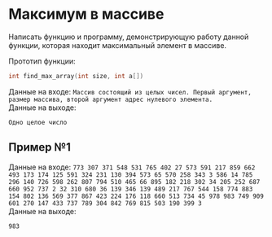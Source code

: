 # Максимум в массиве
Написать функцию и программу, демонстрирующую работу данной функции, которая находит максимальный элемент в массиве.

Прототип функции:
```c
int find_max_array(int size, int a[])
```

Данные на входе: `Массив состоящий из целых чисел. Первый аргумент, размер массива, второй аргумент адрес нулевого элемента.`  
Данные на выходе:
```
Одно целое число
```

## Пример №1
Данные на входе: `773 307 371 548 531 765 402 27 573 591 217 859 662 493 173 174 125 591 324 231 130 394 573 65 570 258 343 3 586 14 785 296 140 726 598 262 807 794 510 465 66 895 182 218 302 34 205 252 687 660 952 737 2 32 310 680 36 139 346 139 489 217 767 544 158 774 883 154 802 136 569 377 867 423 224 176 118 660 513 734 45 978 983 749 909 601 270 147 433 737 789 304 842 769 815 503 190 399 3`  
Данные на выходе:
```
983
```
